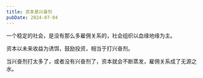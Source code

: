 ```yaml
---
title: 资本是兴奋剂
pubDate: 2024-07-04
---
```


一个稳定的社会，是没有那么多雇佣关系的，社会组织以血缘地缘为主。

资本以未来收益为诱饵，鼓励投资，相当于打兴奋剂。

当兴奋剂打太多了，或者没有兴奋剂了，资本就会不断蒸发，雇佣关系成了无源之水。
